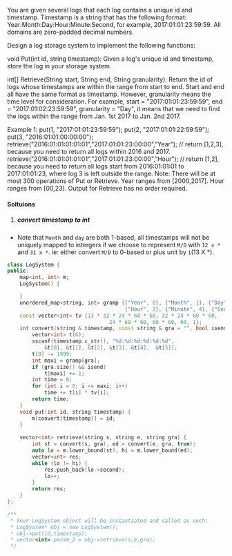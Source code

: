 You are given several logs that each log contains a unique id and timestamp. Timestamp is a string that has the following format: Year:Month:Day:Hour:Minute:Second, for example, 2017:01:01:23:59:59. All domains are zero-padded decimal numbers.

Design a log storage system to implement the following functions:

void Put(int id, string timestamp): Given a log's unique id and timestamp, store the log in your storage system.


int[] Retrieve(String start, String end, String granularity): Return the id of logs whose timestamps are within the range from start to end. Start and end all have the same format as timestamp. However, granularity means the time level for consideration. For example, start = "2017:01:01:23:59:59", end = "2017:01:02:23:59:59", granularity = "Day", it means that we need to find the logs within the range from Jan. 1st 2017 to Jan. 2nd 2017.

Example 1:
put(1, "2017:01:01:23:59:59");
put(2, "2017:01:01:22:59:59");
put(3, "2016:01:01:00:00:00");
retrieve("2016:01:01:01:01:01","2017:01:01:23:00:00","Year"); // return [1,2,3], because you need to return all logs within 2016 and 2017.
retrieve("2016:01:01:01:01:01","2017:01:01:23:00:00","Hour"); // return [1,2], because you need to return all logs start from 2016:01:01:01 to 2017:01:01:23, where log 3 is left outside the range.
Note:
There will be at most 300 operations of Put or Retrieve.
Year ranges from [2000,2017]. Hour ranges from [00,23].
Output for Retrieve has no order required.

#### Soltuions

1. ##### convert timestamp to int

- Note that `Month` and `day` are both 1-based, all timestamps will not be uniquely mapped to intergers if we choose to represent `M/D` with `12 x *` and `31 x *`. ie: either convert `M/D` to 0-based or plus unit by `1`(13 X *).

```c++
class LogSystem {
public:
    map<int, int> m;
    LogSystem() {

    }
    unordered_map<string, int> gramp {{"Year", 0}, {"Month", 1}, {"Day", 2}, {"", 5},
                                      {"Hour", 3}, {"Minute", 4}, {"Second", 5}};
    const vector<int> tv {13 * 32 * 24 * 60 * 60, 32 * 24 * 60 * 60, 
                                 24 * 60 * 60, 60 * 60, 60, 1};
    int convert(string & timestamp, const string & gra = "", bool isend = false) {
        vector<int> t(6);
        sscanf(timestamp.c_str(), "%d:%d:%d:%d:%d:%d", 
            &t[0], &t[1], &t[2], &t[3], &t[4],  &t[5]);
        t[0] -= 1999;
        int maxi = gramp[gra];
        if (gra.size() && isend)
            t[maxi] += 1;
        int time = 0;
        for (int i = 0; i <= maxi; i++)
            time += t[i] * tv[i];
        return time;
    }
    void put(int id, string timestamp) {
        m[convert(timestamp)] = id;
    }
    
    vector<int> retrieve(string s, string e, string gra) {
        int st = convert(s, gra), ed = convert(e, gra, true);
        auto lo = m.lower_bound(st), hi = m.lower_bound(ed);
        vector<int> res;
        while (lo != hi) {
            res.push_back(lo->second);
            lo++;
        }
        return res;
    }
};

/**
 * Your LogSystem object will be instantiated and called as such:
 * LogSystem* obj = new LogSystem();
 * obj->put(id,timestamp);
 * vector<int> param_2 = obj->retrieve(s,e,gra);
 */
```